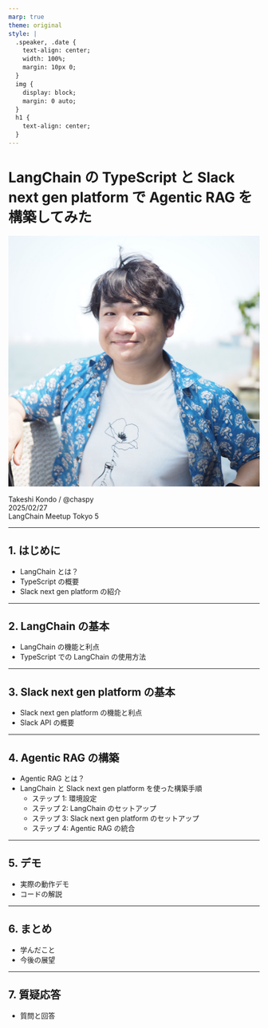 ```yaml
---
marp: true
theme: original
style: |
  .speaker, .date {
    text-align: center;
    width: 100%;
    margin: 10px 0;
  }
  img {
    display: block;
    margin: 0 auto;
  }
  h1 {
    text-align: center;
  }
---
```


<!-- header: "LangChain の TypeScript と Slack next gen platform で Agentic RAG を構築してみた" -->
<!-- footer: "LangChain Meetup Tokyo 5" -->

# LangChain の TypeScript と Slack next gen platform で Agentic RAG を構築してみた

![w:300](../images/chaspy.jpg)

<div class="speaker">Takeshi Kondo / @chaspy</div>

<div class="date">2025/02/27<br>LangChain Meetup Tokyo 5</div>

---

## 1. はじめに

- LangChain とは？
- TypeScript の概要
- Slack next gen platform の紹介

---

## 2. LangChain の基本

- LangChain の機能と利点
- TypeScript での LangChain の使用方法

---

## 3. Slack next gen platform の基本

- Slack next gen platform の機能と利点
- Slack API の概要

---

## 4. Agentic RAG の構築

- Agentic RAG とは？
- LangChain と Slack next gen platform を使った構築手順
  - ステップ 1: 環境設定
  - ステップ 2: LangChain のセットアップ
  - ステップ 3: Slack next gen platform のセットアップ
  - ステップ 4: Agentic RAG の統合

---

## 5. デモ

- 実際の動作デモ
- コードの解説

---

## 6. まとめ

- 学んだこと
- 今後の展望

---

## 7. 質疑応答

- 質問と回答
